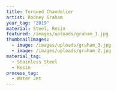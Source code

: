 ```yaml
---
title: Torqued Chandelier
artist: Rodney Graham
year_tag: "2019"
material: Steel, Resin
featured: /images/uploads/graham_1.jpg
thumbnailImages:
  - image: /images/uploads/graham_3.jpg
  - image: /images/uploads/graham_2.jpg
material_tag:
  - Stainless Steel
  - Resin
process_tag:
  - Water Jet
---
```


